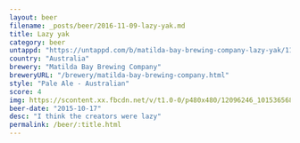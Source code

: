 ```yaml
---
layout: beer
filename: _posts/beer/2016-11-09-lazy-yak.md
title: Lazy yak
category: beer
untappd: "https://untappd.com/b/matilda-bay-brewing-company-lazy-yak/1144645"
country: "Australia"
brewery: "Matilda Bay Brewing Company"
breweryURL: "/brewery/matilda-bay-brewing-company.html"
style: "Pale Ale - Australian"
score: 4
img: https://scontent.xx.fbcdn.net/v/t1.0-0/p480x480/12096246_10153656864118745_718405220444766067_n.jpg?_nc_cat=108&_nc_oc=AQkGDL6LNoWL2dY6iZ_S9CNkd_yed4Xqi3Xdq6JM6plXk_eWPVky31NBkGjiaG8COew&_nc_ht=scontent.xx&oh=843b9247fccdf1700ecdd9f9685cf86d&oe=5DA5FBAE
beer-date: "2015-10-17"
desc: "I think the creators were lazy"
permalink: /beer/:title.html
---
```

